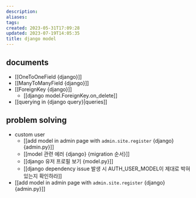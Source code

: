 ```yaml
---
description:
aliases: 
tags: 
created: 2023-05-31T17:09:28
updated: 2023-07-19T14:05:35
title: django model
---
```


## documents

- [[OneToOneField {django}]]
- [[ManyToManyField {django}]]
- [[ForeignKey {django}]]
	- [[django model.ForeignKey.on_delete]]
- [[querying in {django query}|queries]]

## problem solving

- custom user
	- [[add model in admin page with `admin.site.register` {django} {admin.py}]]
	- [[model 관련 에러 {django} {migration 순서}]]
	- [[django 유저 프로필 보기 {model.py}]]
	- [[django dependency issue 발생 시 AUTH_USER_MODEL이 제대로 박혀있는지 확인하라]]
- [[add model in admin page with `admin.site.register` {django} {admin.py}]]